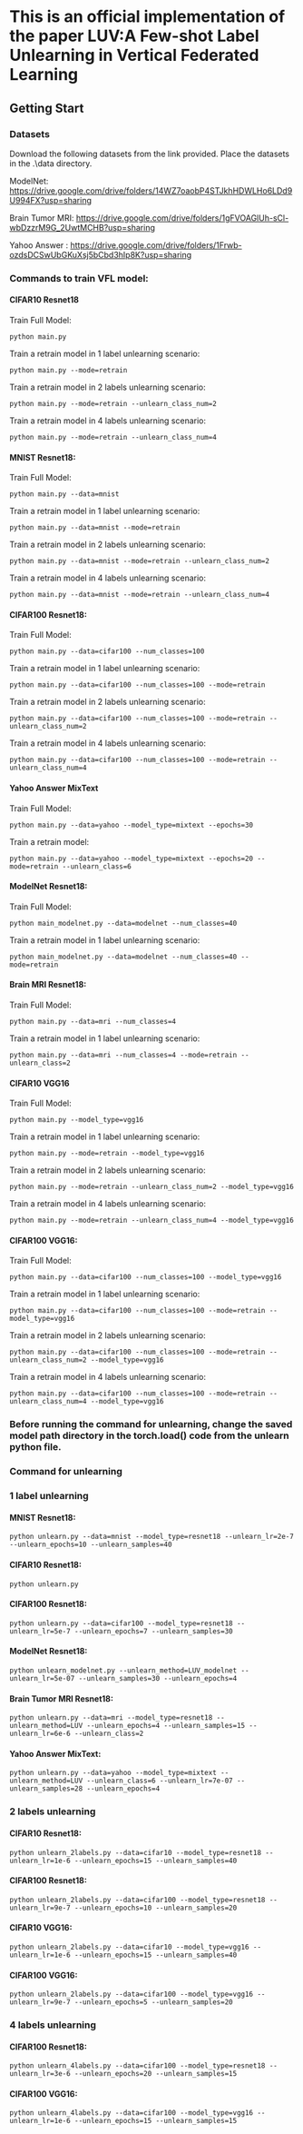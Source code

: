 # This is an official implementation of the paper LUV:A Few-shot Label Unlearning in Vertical Federated Learning

## Getting Start
### Datasets
Download the following datasets from the link provided.
Place the datasets in the .\data directory.

ModelNet: https://drive.google.com/drive/folders/14WZ7oaobP4STJkhHDWLHo6LDd9U994FX?usp=sharing

Brain Tumor MRI: https://drive.google.com/drive/folders/1gFVOAGlUh-sCl-wbDzzrM9G_2UwtMCHB?usp=sharing

Yahoo Answer : https://drive.google.com/drive/folders/1Frwb-ozdsDCSwUbGKuXsj5bCbd3hIp8K?usp=sharing


### Commands to train VFL model:
#### CIFAR10 Resnet18
Train Full Model:
``` 
python main.py
```

Train a retrain model in 1 label unlearning scenario:
``` 
python main.py --mode=retrain
```

Train a retrain model in 2 labels unlearning scenario:
``` 
python main.py --mode=retrain --unlearn_class_num=2
```

Train a retrain model in 4 labels unlearning scenario:
```
python main.py --mode=retrain --unlearn_class_num=4
```

#### MNIST Resnet18:
Train Full Model:
```
python main.py --data=mnist
```

Train a retrain model in 1 label unlearning scenario:
```
python main.py --data=mnist --mode=retrain
```

Train a retrain model in 2 labels unlearning scenario:
```
python main.py --data=mnist --mode=retrain --unlearn_class_num=2
```

Train a retrain model in 4 labels unlearning scenario:
```
python main.py --data=mnist --mode=retrain --unlearn_class_num=4
```


#### CIFAR100 Resnet18:
Train Full Model:
```
python main.py --data=cifar100 --num_classes=100
```

Train a retrain model in 1 label unlearning scenario:
```
python main.py --data=cifar100 --num_classes=100 --mode=retrain
```

Train a retrain model in 2 labels unlearning scenario:
```
python main.py --data=cifar100 --num_classes=100 --mode=retrain --unlearn_class_num=2
```


Train a retrain model in 4 labels unlearning scenario:
```
python main.py --data=cifar100 --num_classes=100 --mode=retrain --unlearn_class_num=4
```

#### Yahoo Answer MixText
Train Full Model:
```
python main.py --data=yahoo --model_type=mixtext --epochs=30
```

Train a retrain model:
```
python main.py --data=yahoo --model_type=mixtext --epochs=20 --mode=retrain --unlearn_class=6
```

#### ModelNet Resnet18:
Train Full Model:
```
python main_modelnet.py --data=modelnet --num_classes=40
```

Train a retrain model in 1 label unlearning scenario:
```
python main_modelnet.py --data=modelnet --num_classes=40 --mode=retrain
```

#### Brain MRI Resnet18:
Train Full Model:
```
python main.py --data=mri --num_classes=4
```

Train a retrain model in 1 label unlearning scenario:
```
python main.py --data=mri --num_classes=4 --mode=retrain --unlearn_class=2
```

#### CIFAR10 VGG16
Train Full Model:
```
python main.py --model_type=vgg16
```

Train a retrain model in 1 label unlearning scenario:
```
python main.py --mode=retrain --model_type=vgg16
```

Train a retrain model in 2 labels unlearning scenario:
```
python main.py --mode=retrain --unlearn_class_num=2 --model_type=vgg16
```


Train a retrain model in 4 labels unlearning scenario:
```
python main.py --mode=retrain --unlearn_class_num=4 --model_type=vgg16
```


#### CIFAR100 VGG16:
Train Full Model:
```
python main.py --data=cifar100 --num_classes=100 --model_type=vgg16
```

Train a retrain model in 1 label unlearning scenario:
```
python main.py --data=cifar100 --num_classes=100 --mode=retrain --model_type=vgg16
```

Train a retrain model in 2 labels unlearning scenario:
```
python main.py --data=cifar100 --num_classes=100 --mode=retrain --unlearn_class_num=2 --model_type=vgg16
```

Train a retrain model in 4 labels unlearning scenario:
```
python main.py --data=cifar100 --num_classes=100 --mode=retrain --unlearn_class_num=4 --model_type=vgg16
```

### Before running the command for unlearning, change the saved model path directory in the torch.load() code from the unlearn python file.
### Command for unlearning
### 1 label unlearning

#### MNIST Resnet18:
```
python unlearn.py --data=mnist --model_type=resnet18 --unlearn_lr=2e-7 --unlearn_epochs=10 --unlearn_samples=40
```

#### CIFAR10 Resnet18:
```
python unlearn.py
```

#### CIFAR100 Resnet18:
```
python unlearn.py --data=cifar100 --model_type=resnet18 --unlearn_lr=5e-7 --unlearn_epochs=7 --unlearn_samples=30
```

#### ModelNet Resnet18:
```
python unlearn_modelnet.py --unlearn_method=LUV_modelnet --unlearn_lr=5e-07 --unlearn_samples=30 --unlearn_epochs=4
```

#### Brain Tumor MRI Resnet18:
```
python unlearn.py --data=mri --model_type=resnet18 --unlearn_method=LUV --unlearn_epochs=4 --unlearn_samples=15 --unlearn_lr=6e-6 --unlearn_class=2
```

#### Yahoo Answer MixText:
```
python unlearn.py --data=yahoo --model_type=mixtext --unlearn_method=LUV --unlearn_class=6 --unlearn_lr=7e-07 --unlearn_samples=28 --unlearn_epochs=4
```

### 2 labels unlearning

#### CIFAR10 Resnet18:
```
python unlearn_2labels.py --data=cifar10 --model_type=resnet18 --unlearn_lr=1e-6 --unlearn_epochs=15 --unlearn_samples=40
```

#### CIFAR100 Resnet18:
```
python unlearn_2labels.py --data=cifar100 --model_type=resnet18 --unlearn_lr=9e-7 --unlearn_epochs=10 --unlearn_samples=20
```

#### CIFAR10 VGG16:
```
python unlearn_2labels.py --data=cifar10 --model_type=vgg16 --unlearn_lr=1e-6 --unlearn_epochs=15 --unlearn_samples=40
```

#### CIFAR100 VGG16:
```
python unlearn_2labels.py --data=cifar100 --model_type=vgg16 --unlearn_lr=9e-7 --unlearn_epochs=5 --unlearn_samples=20
```

### 4 labels unlearning
#### CIFAR100 Resnet18:
```
python unlearn_4labels.py --data=cifar100 --model_type=resnet18 --unlearn_lr=3e-6 --unlearn_epochs=20 --unlearn_samples=15
```

#### CIFAR100 VGG16:
```
python unlearn_4labels.py --data=cifar100 --model_type=vgg16 --unlearn_lr=1e-6 --unlearn_epochs=15 --unlearn_samples=15
```
